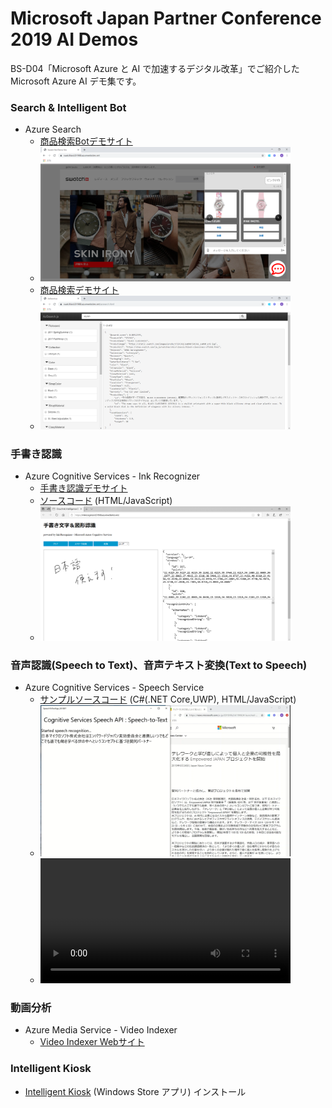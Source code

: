 # Microsoft Japan Partner Conference 2019 AI Demos

BS-D04「Microsoft Azure と AI で加速するデジタル改革」でご紹介した Microsoft Azure AI デモ集です。

### Search & Intelligent Bot

- Azure Search
  - [商品検索Botデモサイト](https://swatchbot201908.azurewebsites.net/home.html)
  - <img src="watchbot201908.png" width="400px">
  - [商品検索デモサイト](https://swatchbot201908.azurewebsites.net/azsearch.html)
  - <img src="watchsearch201908.png" width="400px">

### 手書き認識

- Azure Cognitive Services - Ink Recognizer 
  - [手書き認識デモサイト](https://inkrecognizer201908.azurewebsites.net/)
  - [ソースコード](tree/master/inkrecognizer) (HTML/JavaScript)
  - <img src="inkrecognizer201908.png" width="400px">

### 音声認識(Speech to Text)、音声テキスト変換(Text to Speech)

- Azure Cognitive Services - Speech Service
  - [サンプルソースコード](https://github.com/ayako/CogServicesSpeechSamples_201907) (C#(.NET Core,UWP), HTML/JavaScript)
  - <img src="speechtotext201907.png" width="400px">
  - <video controls width="400px"><source src="AzureCognitiveSpeechToText_201907.mp4"></video>

### 動画分析

- Azure Media Service - Video Indexer
  - [Video Indexer Webサイト](https://vi.microsoft.com/ja-jp/)
  
### Intelligent Kiosk

- [Intelligent Kiosk](https://www.microsoft.com/ja-jp/p/intelligent-kiosk/9nblggh5qd84) (Windows Store アプリ) インストール
